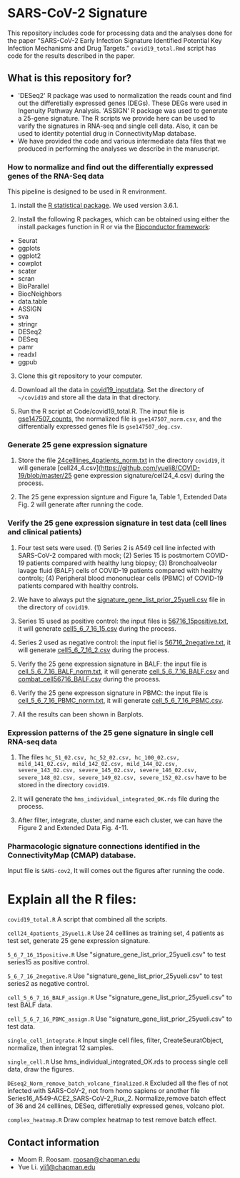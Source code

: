 # SARS-CoV-2 Signature

This repository includes code for processing data and the analyses done for the paper "SARS-CoV-2 Early Infection Signature Identified Potential Key Infection Mechanisms and Drug Targets." `covid19_total.Rmd` script has code for the results described in the paper.


## What is this repository for?

* 'DESeq2' R package was used to normalization the reads count and find out the differetially expressed genes (DEGs). These DEGs were used in Ingenuity Pathway Analysis. 'ASSIGN' R package was used to generate a 25-gene signature. The R scripts we provide here can be used to varify the signatures in RNA-seq and single cell data. Also, it can be used to identity potential drug in ConnectivityMap database. 
* We have provided the code and various intermediate data files that we produced in performing the analyses we describe in the manuscript.


### How to normalize and find out the differentially expressed genes of the RNA-Seq data

This pipeline is designed to be used in R environment.

1. install the [R statistical package](https://www.r-project.org/). We used version 3.6.1.

2. Install the following R packages, which can be obtained using either the install.packages function in R or via the [Bioconductor framework](http://www.bioconductor.org/):

* Seurat
* ggplots
* ggplot2
* cowplot
* scater
* scran
* BioParallel
* BiocNeighbors
* data.table
* ASSIGN
* sva
* stringr
* DESeq2
* DESeq
* pamr
* readxl
* ggpub

3. Clone this git repository to your computer.

4. Download all the data in [covid19_inputdata](https://drive.google.com/drive/folders/1mIFiEcPm3o5FEkeBD4v3MaGjM0xazGbx). Set the directory of ```~/covid19``` and store all the data in that directory.

5. Run the R script at Code/covid19_total.R. The input file is [gse147507_counts](https://github.com/yueli8/COVID-19/blob/master/input_files/gse147507_counts), the normalized file is ```gse147507_norm.csv```, and the differentially expressed genes file is ```gse147507_deg.csv```.

### Generate 25 gene expression signature

1. Store the file [24celllines_4patients_norm.txt](https://github.com/yueli8/COVID-19/blob/master/input_files/24celllines_4patients_norm.txt) in the directory ```covid19```, it will generate [cell24_4.csv](https://github.com/yueli8/COVID-19/blob/master/25 gene expression signature/cell24_4.csv) during the process.  

2. The 25 gene expression signture and Figure 1a, Table 1, Extended Data Fig. 2 will generate after running the code.

### Verify the 25 gene expression signature in test data (cell lines and clinical patients)

1. Four test sets were used. (1) Series 2 is A549 cell line infected with SARS-CoV-2 compared with mock; (2) Series 15 is postmortem COVID-19 patients compared with healthy lung biopsy; (3) Bronchoalveolar lavage fluid (BALF) cells of COVID-19 patients compared with healthy controls; (4) Peripheral blood mononuclear cells  (PBMC) of COVID-19 patients compared with healthy controls. 

2. We have to always put the [signature_gene_list_prior_25yueli.csv](https://github.com/yueli8/COVID-19/blob/master/input_files/signature_gene_list_prior_25yueli.csv) file in the directory of ```covid19```.

3. Series 15 used as positive control: the input files is [56716_15positive.txt](https://github.com/yueli8/COVID-19/blob/master/input_files/56716_15positive.txt), it will generate [cell5_6_7_16_15.csv](https://github.com/yueli8/COVID-19/blob/master/input_files/cell5_6_7_16_15.csv) during the process.

4. Series 2 used as negative control: the input fiel is [56716_2negative.txt](https://github.com/yueli8/COVID-19/blob/master/input_files/56716_2negative.txt), it will generate [cell5_6_7_16_2.csv](https://github.com/yueli8/COVID-19/blob/master/input_files/cell5_6_7_16_2.csv) during the process.

5. Verify the 25 gene expression signature in BALF: the input file is [cell_5_6_7_16_BALF_norm.txt](https://github.com/yueli8/COVID-19/blob/master/input_files/cell_5_6_7_16_BALF_norm.txt), it will generate [cell_5_6_7_16_BALF.csv](https://github.com/yueli8/COVID-19/blob/master/input_files/cell_5_6_7_16_BALF.csv) and [combat_cell56716_BALF.csv](https://github.com/yueli8/COVID-19/blob/master/input_files/combat_cell56716_BALF.csv) during the process.

6. Verify the 25 gene expresson signature in PBMC: the input file is [cell_5_6_7_16_PBMC_norm.txt](https://github.com/yueli8/COVID-19/blob/master/input_files/cell_5_6_7_16_PBMC_norm.txt), it will generate [cell_5_6_7_16_PBMC.csv](https://github.com/yueli8/COVID-19/blob/master/input_filescell_5_6_7_16_PBMC.csv).

7. All the results can been shown in Barplots.

### Expression patterns of the 25 gene signature in single cell RNA-seq data

1. The files ```hc_51_02.csv, hc_52_02.csv, hc_100_02.csv, mild_141_02.csv, mild_142_02.csv, mild_144_02.csv, severe_143_02.csv, severe_145_02.csv, severe_146_02.csv, severe_148_02.csv, severe_149_02.csv, severe_152_02.csv``` have to be stored in the directory ```covid19```.

2. It will generate the ```hms_individual_integrated_OK.rds``` file during the process.

3. After filter, integrate, cluster, and name each cluster, we can have the Figure 2 and Extended Data Fig. 4-11.

### Pharmacologic signature connections identified in the ConnectivityMap (CMAP) database.

Input file is ```SARS-cov2```, It will comes out the figures after running the code.


# Explain all the R files:

`covid19_total.R` A script that combined all the scripts.

`cell24_4patients_25yueli.R` Use 24 celllines as training set, 4 patients as test set, generate 25 gene expression signature.

`5_6_7_16_15positive.R` Use "signature_gene_list_prior_25yueli.csv" to test series15 as positive control.

`5_6_7_16_2negative.R` Use "signature_gene_list_prior_25yueli.csv" to test series2 as negative control.

`cell_5_6_7_16_BALF_assign.R` Use "signature_gene_list_prior_25yueli.csv" to test BALF data.

`cell_5_6_7_16_PBMC_assign.R`  Use "signature_gene_list_prior_25yueli.csv" to test data.

`single_cell_integrate.R` Input single cell files, filter, CreateSeuratObject, normalize, then integrat 12 samples.

`single_cell.R` Use hms_individual_integrated_OK.rds to process single cell data, draw the figures.

`DEseq2_Norm_remove_batch_volcano_finalized.R` Excluded all the fles of not infected with SARS-CoV-2, not from homo sapiens or another file Series16_A549-ACE2_SARS-CoV-2_Rux_2. Normalize,remove batch effect of 36 and 24 celllines, DESeq, differetially expressed genes, volcano plot.

`complex_heatmap.R` Draw complex heatmap to test remove batch effect.


## Contact information

* Moom R. Roosam. [roosan@chapman.edu](mailto:roosan@chapman.edu)
* Yue Li. [yli1@chapman.edu](mailto:yli1@chapman.edu)
